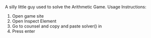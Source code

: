 A silly little guy used to solve the Arithmetic Game. 
Usage Instructions:
1. Open game site
2. Open Inspect Element
3. Go to counsel and copy and paste solver() in
4. Press enter
